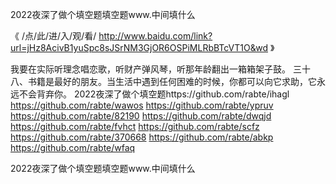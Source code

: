 
2022夜深了做个填空题填空题www.中间填什么




《 /点/此/进/入/观/看/ http://www.baidu.com/link?url=jHz8AcivB1yuSpc8sJSrNM3GjOR6OSPiMLRbBTcVT1O&wd 》




我要在实际听理念唱恋歌，听财产弹风琴，听那年龄翻出一箱箱架子鼓。
	三十八、书籍是最好的朋友。当生活中遇到任何困难的时候，你都可以向它求助，它永远不会背弃你。
2022夜深了做个填空题https://github.com/rabte/ihagl
https://github.com/rabte/wawos
https://github.com/rabte/ypruv
https://github.com/rabte/82190
https://github.com/rabte/dwqjd
https://github.com/rabte/fvhct
https://github.com/rabte/scfz
https://github.com/rabte/370668
https://github.com/rabte/abkp
https://github.com/rabte/wfaq





2022夜深了做个填空题填空题www.中间填什么

